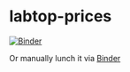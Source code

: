 # labtop-prices
[![Binder](https://mybinder.org/badge_logo.svg)](https://mybinder.org/v2/gh/Maxl94/laptop-prices/master?labpath=notebook.ipynb)


Or manually lunch it via [Binder](https://mybinder.org/)
